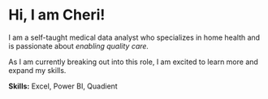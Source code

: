 # Hi, I am Cheri!

I am a self-taught medical data analyst who specializes in home health and is passionate about <em>enabling quality care.</em>

As I am currently breaking out into this role, I am excited to learn more and expand my skills.

<strong>Skills:</strong> Excel, Power BI, Quadient
